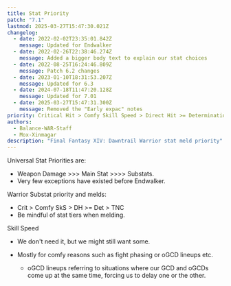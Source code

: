 ```yaml
---
title: Stat Priority
patch: "7.1"
lastmod: 2025-03-27T15:47:30.021Z
changelog:
  - date: 2022-02-02T23:35:01.842Z
    message: Updated for Endwalker
  - date: 2022-02-26T22:38:46.274Z
    message: Added a bigger body text to explain our stat choices
  - date: 2022-08-25T16:24:46.809Z
    message: Patch 6.2 changes
  - date: 2023-01-10T18:31:53.207Z
    message: Updated for 6.3
  - date: 2024-07-18T11:47:20.128Z
    message: Updated for 7.01
  - date: 2025-03-27T15:47:31.300Z
    message: Removed the "Early expac" notes
priority: Critical Hit > Comfy Skill Speed > Direct Hit >= Determination > Tenacity
authors:
  - Balance-WAR-Staff
  - Mox-Xinmagar
description: "Final Fantasy XIV: Dawntrail Warrior stat meld priority"
---
```

Universal Stat Priorities are:  

* Weapon Damage >>> Main Stat >>>> Substats.  
* Very few exceptions have existed before Endwalker.  

Warrior Substat priority and melds:  

* Crit > Comfy SkS > DH >= Det > TNC
* Be mindful of stat tiers when melding.

Skill Speed

* We don't need it, but we might still want some. 
* Mostly for comfy reasons such as fight phasing or oGCD lineups etc.

  * oGCD lineups referring to situations where our GCD and oGCDs come up at the same time, forcing us to delay one or the other.
